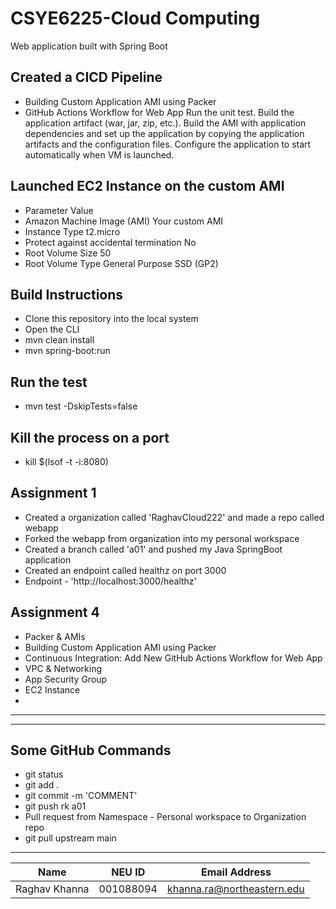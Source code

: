 # CSYE6225-Cloud Computing
Web application built with Spring Boot
####

## Created a CICD Pipeline
- Building Custom Application AMI using Packer
- GitHub Actions Workflow for Web App
  Run the unit test.
  Build the application artifact (war, jar, zip, etc.).
  Build the AMI with application dependencies and set up the application by copying the application artifacts and the configuration files.
  Configure the application to start automatically when VM is launched.
  
  


## Launched EC2 Instance on the custom AMI
- Parameter	Value 
- Amazon Machine Image (AMI)	Your custom AMI 
- Instance Type	t2.micro 
- Protect against accidental termination	No 
- Root Volume Size	50 
- Root Volume Type	General Purpose SSD (GP2)

## Build Instructions
-  Clone this repository  into the local system
-  Open the CLI
-  mvn clean install
-  mvn spring-boot:run

## Run the test
-  mvn test -DskipTests=false

## Kill the process on a port
-  kill $(lsof -t -i:8080)

## Assignment 1
-   Created a organization called 'RaghavCloud222' and made a repo called webapp
-   Forked the webapp from organization into my personal workspace
-   Created a branch called 'a01' and pushed my Java SpringBoot application
-   Created an endpoint called healthz on port 3000
-   Endpoint - 'http://localhost:3000/healthz'

## Assignment 4
-   Packer & AMIs
-   Building Custom Application AMI using Packer
-   Continuous Integration: Add New GitHub Actions Workflow for Web App
-   VPC & Networking
-   App Security Group
-   EC2 Instance
- 

--------------------------------------------------------

--------------------------------------------------------
## Some GitHub Commands
-   git status
-   git add .
-   git commit -m 'COMMENT'
-   git push rk a01
-   Pull request from Namespace - Personal workspace to Organization repo
-   git pull upstream main


----------------------------
| Name | NEU ID | Email Address              |
|------| --- |----------------------------|
| Raghav Khanna | 001088094 | khanna.ra@northeastern.edu |

